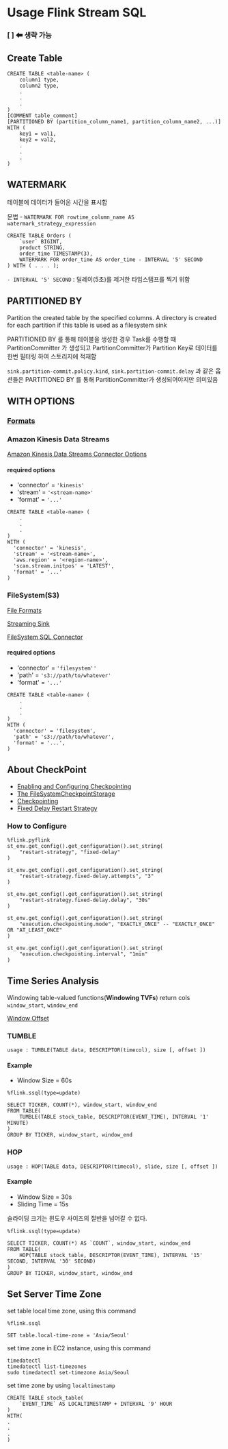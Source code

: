 # Usage Flink Stream SQL
### [ ] ⬅ 생략 가능
## Create Table
```
CREATE TABLE <table-name> (
    column1 type,
    column2 type,
    .
    .
    .
)
[COMMENT table_comment]
[PARTITIONED BY (partition_column_name1, partition_column_name2, ...)]
WITH (
    key1 = val1,
    key2 = val2,
    .
    .
    .
)
```

## WATERMARK
테이블에 데이터가 들어온 시간을 표시함

문법 - `WATERMARK FOR rowtime_column_name AS watermark_strategy_expression`
```
CREATE TABLE Orders (
    `user` BIGINT,
    product STRING,
    order_time TIMESTAMP(3),
    WATERMARK FOR order_time AS order_time - INTERVAL '5' SECOND
) WITH ( . . . );
```
`- INTERVAL '5' SECOND` : 딜레이(5초)를 제거한 타임스탬프를 찍기 위함 

## PARTITIONED BY
Partition the created table by the specified columns. A directory is created for each partition if this table is used as a filesystem sink

PARTITIONED BY 를 통해 테이블을 생성한 경우 Task를 수행할 때 PartitionCommitter 가 생성되고 PartitionCommitter가 Partition Key로 데이터를 한번 필터링 하여 스토리지에 적재함

`sink.partition-commit.policy.kind`, `sink.partition-commit.delay` 과 같은 옵션들은 PARTITIONED BY 를 통해 PartitionCommitter가 생성되어야지만 의미있음
## WITH OPTIONS
### [Formats](https://nightlies.apache.org/flink/flink-docs-master/docs/connectors/table/formats/overview/#formats)

### Amazon Kinesis Data Streams
[Amazon Kinesis Data Streams Connector Options](https://nightlies.apache.org/flink/flink-docs-master/docs/connectors/table/kinesis/#connector-options)

#### required options
- 'connector' = `'kinesis'`
- 'stream' = `'<stream-name>'`
- 'format' = `'...'`

```
CREATE TABLE <table-name> (
    .
    .
    .
)
WITH (
  'connector' = 'kinesis',
  'stream' = '<stream-name>',
  'aws.region' = '<region-name>',
  'scan.stream.initpos' = 'LATEST',
  'format' = '...'
)
```

### FileSystem(S3)
[File Formats](https://nightlies.apache.org/flink/flink-docs-master/docs/connectors/table/filesystem/#file-formats)

[Streaming Sink](https://nightlies.apache.org/flink/flink-docs-master/docs/connectors/table/filesystem/#streaming-sink)

[FileSystem SQL Connector](https://nightlies.apache.org/flink/flink-docs-master/docs/connectors/table/filesystem/#filesystem-sql-connector)
#### required options
- 'connector' = `'filesystem''`
- 'path' = `'s3://path/to/whatever'`
- 'format' = `'...'`
```
CREATE TABLE <table-name> (
    .
    .
    .
)
WITH (
  'connector' = 'filesystem',           
  'path' = 's3://path/to/whatever',     
  'format' = '...',                    
)
```

## About CheckPoint
- [Enabling and Configuring Checkpointing](https://nightlies.apache.org/flink/flink-docs-master/docs/dev/datastream/fault-tolerance/checkpointing/#enabling-and-configuring-checkpointing)
- [The FileSystemCheckpointStorage](https://nightlies.apache.org/flink/flink-docs-master/docs/ops/state/checkpoints/#the-filesystemcheckpointstorage)
- [Checkpointing](https://nightlies.apache.org/flink/flink-docs-master/docs/concepts/stateful-stream-processing/#checkpointing)
- [Fixed Delay Restart Strategy](https://nightlies.apache.org/flink/flink-docs-master/docs/concepts/stateful-stream-processing/#checkpointing)

### How to Configure
```
%flink.pyflink
st_env.get_config().get_configuration().set_string(
    "restart-strategy", "fixed-delay"
)

st_env.get_config().get_configuration().set_string(
    "restart-strategy.fixed-delay.attempts", "3"
)

st_env.get_config().get_configuration().set_string(
    "restart-strategy.fixed-delay.delay", "30s"
)

st_env.get_config().get_configuration().set_string(
    "execution.checkpointing.mode", "EXACTLY_ONCE" -- "EXACTLY_ONCE" OR "AT_LEAST_ONCE"   
)

st_env.get_config().get_configuration().set_string(
    "execution.checkpointing.interval", "1min"    
)
```

## Time Series Analysis

Windowing table-valued functions(<b>Windowing TVFs</b>) return cols `window_start`, `window_end`

[Window Offset](https://nightlies.apache.org/flink/flink-docs-master/docs/dev/table/sql/queries/window-tvf/#window-offset)
### TUMBLE
```
usage : TUMBLE(TABLE data, DESCRIPTOR(timecol), size [, offset ])
```
#### Example
- Window Size = 60s
```
%flink.ssql(type=update)

SELECT TICKER, COUNT(*), window_start, window_end
FROM TABLE(
    TUMBLE(TABLE stock_table, DESCRIPTOR(EVENT_TIME), INTERVAL '1' MINUTE)
)
GROUP BY TICKER, window_start, window_end

```
### HOP
```
usage : HOP(TABLE data, DESCRIPTOR(timecol), slide, size [, offset ])
```
#### Example 
- Window Size = 30s
- Sliding Time = 15s

슬라이딩 크기는 윈도우 사이즈의 절반을 넘어갈 수 없다.
```
%flink.ssql(type=update)

SELECT TICKER, COUNT(*) AS `COUNT`, window_start, window_end 
FROM TABLE(
    HOP(TABLE stock_table, DESCRIPTOR(EVENT_TIME), INTERVAL '15' SECOND, INTERVAL '30' SECOND) 
)
GROUP BY TICKER, window_start, window_end
```

## Set Server Time Zone
set table local time zone, using this command
```
%flink.ssql

SET table.local-time-zone = 'Asia/Seoul'
```

set time zone in EC2 instance, using this command
```
timedatectl
timedatectl list-timezones
sudo timedatectl set-timezone Asia/Seoul
```

set time zone by using `localtimestamp`
```
CREATE TABLE stock_table(
    `EVENT_TIME` AS LOCALTIMESTAMP + INTERVAL '9' HOUR
)
WITH(
.
.
.
)
```